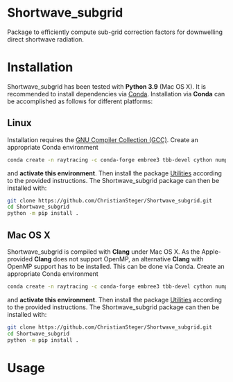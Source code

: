 # Shortwave_subgrid
Package to efficiently compute sub-grid correction factors for downwelling direct shortwave radiation.

# Installation

Shortwave_subgrid has been tested with **Python 3.9** (Mac OS X).
It is recommended to install dependencies via [Conda](https://docs.conda.io/en/latest/#).
Installation via **Conda** can be accomplished as follows for different platforms:

## Linux

Installation requires the [GNU Compiler Collection (GCC)](https://gcc.gnu.org). Create an appropriate Conda environment

```bash
conda create -n raytracing -c conda-forge embree3 tbb-devel cython numpy scipy xarray matplotlib cartopy netcdf4 cmcrameri skyfield
```

and **activate this environment**.
Then install the package [Utilities](https://github.com/ChristianSteger/Utilities) according to the provided instructions.
The Shortwave_subgrid package can then be installed with:

```bash
git clone https://github.com/ChristianSteger/Shortwave_subgrid.git
cd Shortwave_subgrid
python -m pip install .
```

## Mac OS X

Shortwave_subgrid is compiled with **Clang** under Mac OS X. As the Apple-provided **Clang** does not support OpenMP, an alternative **Clang** with OpenMP support has to be installed.
This can be done via Conda. Create an appropriate Conda environment

```bash
conda create -n raytracing -c conda-forge embree3 tbb-devel cython numpy scipy xarray matplotlib cartopy netcdf4 cmcrameri skyfield c-compiler openmp python=3.9
```

and **activate this environment**.
Then install the package [Utilities](https://github.com/ChristianSteger/Utilities) according to the provided instructions.
The Shortwave_subgrid package can then be installed with:

```bash
git clone https://github.com/ChristianSteger/Shortwave_subgrid.git
cd Shortwave_subgrid
python -m pip install .
```

# Usage
